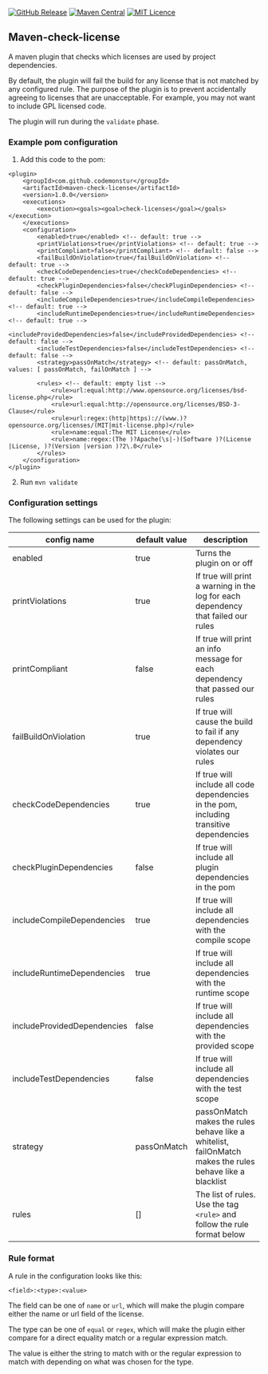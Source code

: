 
[![GitHub Release](https://img.shields.io/github/release/codemonstur/maven-check-license.svg)](https://github.com/codemonstur/maven-check-license/releases) 
[![Maven Central](https://maven-badges.herokuapp.com/maven-central/com.github.codemonstur/maven-check-license/badge.svg)](http://mvnrepository.com/artifact/com.github.codemonstur/maven-check-license)
[![MIT Licence](https://badges.frapsoft.com/os/mit/mit.svg?v=103)](https://opensource.org/licenses/mit-license.php)

## Maven-check-license

A maven plugin that checks which licenses are used by project dependencies.

By default, the plugin will fail the build for any license that is not matched by any configured rule.
The purpose of the plugin is to prevent accidentally agreeing to licenses that are unacceptable.
For example, you may not want to include GPL licensed code.

The plugin will run during the `validate` phase.

### Example pom configuration

1. Add this code to the pom:
```
<plugin>
    <groupId>com.github.codemonstur</groupId>
    <artifactId>maven-check-license</artifactId>
    <version>1.0.0</version>
    <executions>
        <execution><goals><goal>check-licenses</goal></goals></execution>
    </executions>
    <configuration>
        <enabled>true</enabled> <!-- default: true -->
        <printViolations>true</printViolations> <!-- default: true -->
        <printCompliant>false</printCompliant> <!-- default: false -->
        <failBuildOnViolation>true</failBuildOnViolation> <!-- default: true -->
        <checkCodeDependencies>true</checkCodeDependencies> <!-- default: true -->
        <checkPluginDependencies>false</checkPluginDependencies> <!-- default: false -->
        <includeCompileDependencies>true</includeCompileDependencies> <!-- default: true -->
        <includeRuntimeDependencies>true</includeRuntimeDependencies> <!-- default: true -->
        <includeProvidedDependencies>false</includeProvidedDependencies> <!-- default: false -->
        <includeTestDependencies>false</includeTestDependencies> <!-- default: false -->
        <strategy>passOnMatch</strategy> <!-- default: passOnMatch, values: [ passOnMatch, failOnMatch ] -->

        <rules> <!-- default: empty list -->
            <rule>url:equal:http://www.opensource.org/licenses/bsd-license.php</rule>
            <rule>url:equal:http://opensource.org/licenses/BSD-3-Clause</rule>
            <rule>url:regex:(http|https)://(www.)?opensource.org/licenses/(MIT|mit-license.php)</rule>
            <rule>name:equal:The MIT License</rule>
            <rule>name:regex:(The )?Apache(\s|-)(Software )?(License |License, )?(Version |version )?2\.0</rule>
        </rules>
    </configuration>
</plugin>
```
2. Run `mvn validate`

### Configuration settings

The following settings can be used for the plugin:

| config name                 | default value | description                                                                                              |
|-----------------------------|---------------|----------------------------------------------------------------------------------------------------------|
| enabled                     | true          | Turns the plugin on or off                                                                               |
| printViolations             | true          | If true will print a warning in the log for each dependency that failed our rules                        |
| printCompliant              | false         | If true will print an info message for each dependency that passed our rules                             |
| failBuildOnViolation        | true          | If true will cause the build to fail if any dependency violates our rules                                |
| checkCodeDependencies       | true          | If true will include all code dependencies in the pom, including transitive dependencies                 |
| checkPluginDependencies     | false         | If true will include all plugin dependencies in the pom                                                  |
| includeCompileDependencies  | true          | If true will include all dependencies with the compile scope                                             |                            |
| includeRuntimeDependencies  | true          | If true will include all dependencies with the runtime scope                                             | 
| includeProvidedDependencies | false         | If true will include all dependencies with the provided scope                                            |
| includeTestDependencies     | false         | If true will include all dependencies with the test scope                                                |
| strategy                    | passOnMatch   | passOnMatch makes the rules behave like a whitelist, failOnMatch makes the rules behave like a blacklist |
| rules                       | []            | The list of rules. Use the tag `<rule>` and follow the rule format below                                   |

### Rule format

A rule in the configuration looks like this:

    <field>:<type>:<value>

The field can be one of `name` or `url`, which will make the plugin compare either the name or url field of the license.

The type can be one of `equal` or `regex`, which will make the plugin either compare for a direct equality match or a regular expression match.

The value is either the string to match with or the regular expression to match with depending on what was chosen for the type.
